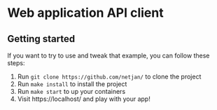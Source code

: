 # Web application API client

## Getting started
If you want to try to use and tweak that example, you can follow these steps:

1. Run `git clone https://github.com/netjan/` to clone the project
1. Run `make install` to install the project
1. Run `make start` to up your containers
1. Visit https://localhost/ and play with your app!

